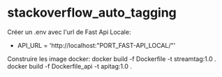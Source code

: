# stackoverflow_auto_tagging

Créer un .env avec l'url de Fast Api Locale:
- API_URL = 'http://localhost:"PORT_FAST-API_LOCAL/"'

Construire les image docker:
docker build -f Dockerfile -t streamtag:1.0 .
docker build -f Dockerfile_api -t apitag:1.0 .
